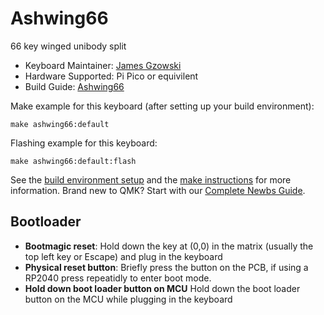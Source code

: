 # Ashwing66

66 key winged unibody split

* Keyboard Maintainer: [James Gzowski](https://github.com/gzowski)
* Hardware Supported: Pi Pico or equivilent
* Build Guide: [Ashwing66](https://github.com/gzowski/Ashwing66)

Make example for this keyboard (after setting up your build environment):
	
    make ashwing66:default

Flashing example for this keyboard:

    make ashwing66:default:flash

See the [build environment setup](https://docs.qmk.fm/#/getting_started_build_tools) and the [make instructions](https://docs.qmk.fm/#/getting_started_make_guide) for more information. Brand new to QMK? Start with our [Complete Newbs Guide](https://docs.qmk.fm/#/newbs).

## Bootloader

* **Bootmagic reset**: Hold down the key at (0,0) in the matrix (usually the top left key or Escape) and plug in the keyboard
* **Physical reset button**: Briefly press the button on the PCB, if using a RP2040 press repeatidly to enter boot mode.
* **Hold down boot loader button on MCU** Hold down the boot loader button on the MCU while plugging in the keyboard
